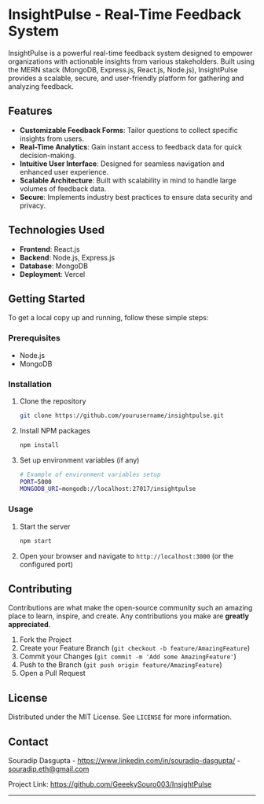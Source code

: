 
# InsightPulse - Real-Time Feedback System

InsightPulse is a powerful real-time feedback system designed to empower organizations with actionable insights from various stakeholders. Built using the MERN stack (MongoDB, Express.js, React.js, Node.js), InsightPulse provides a scalable, secure, and user-friendly platform for gathering and analyzing feedback.

## Features

- **Customizable Feedback Forms**: Tailor questions to collect specific insights from users.
- **Real-Time Analytics**: Gain instant access to feedback data for quick decision-making.
- **Intuitive User Interface**: Designed for seamless navigation and enhanced user experience.
- **Scalable Architecture**: Built with scalability in mind to handle large volumes of feedback data.
- **Secure**: Implements industry best practices to ensure data security and privacy.

## Technologies Used

- **Frontend**: React.js
- **Backend**: Node.js, Express.js
- **Database**: MongoDB
- **Deployment**: Vercel

## Getting Started

To get a local copy up and running, follow these simple steps:

### Prerequisites

- Node.js
- MongoDB

### Installation

1. Clone the repository
   ```sh
   git clone https://github.com/yourusername/insightpulse.git
   ```
2. Install NPM packages
   ```sh
   npm install
   ```
3. Set up environment variables (if any)
   ```sh
   # Example of environment variables setup
   PORT=5000
   MONGODB_URI=mongodb://localhost:27017/insightpulse
   ```

### Usage

1. Start the server
   ```sh
   npm start
   ```
2. Open your browser and navigate to `http://localhost:3000` (or the configured port)

## Contributing

Contributions are what make the open-source community such an amazing place to learn, inspire, and create. Any contributions you make are **greatly appreciated**.

1. Fork the Project
2. Create your Feature Branch (`git checkout -b feature/AmazingFeature`)
3. Commit your Changes (`git commit -m 'Add some AmazingFeature'`)
4. Push to the Branch (`git push origin feature/AmazingFeature`)
5. Open a Pull Request

## License

Distributed under the MIT License. See `LICENSE` for more information.

## Contact

Souradip Dasgupta - https://www.linkedin.com/in/souradip-dasgupta/ - souradip.eth@gmail.com

Project Link: https://github.com/GeeekySouro003/InsightPulse

---
